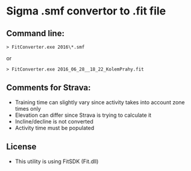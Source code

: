 # Sigma .smf convertor to .fit file

## Command line:
```
> FitConverter.exe 2016\*.smf
```

or

```
> FitConverter.exe 2016_06_28__18_22_KolemPrahy.fit
```

## Comments for Strava:

* Training time can slightly vary since activity takes into account zone times only
* Elevation can differ since Strava is trying to calculate it
* Incline/decline is not converted
* Activity time must be populated

## License

* This utility is using FitSDK (Fit.dll)
